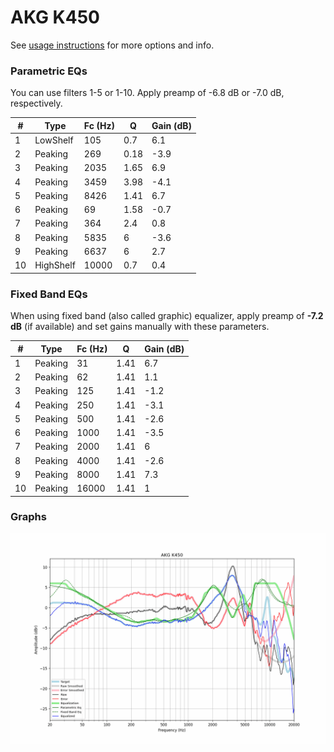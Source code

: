 # AKG K450
See [usage instructions](https://github.com/jaakkopasanen/AutoEq#usage) for more options and info.

### Parametric EQs
You can use filters 1-5 or 1-10. Apply preamp of -6.8 dB or -7.0 dB, respectively.

|   # | Type      |   Fc (Hz) |    Q |   Gain (dB) |
|-----|-----------|-----------|------|-------------|
|   1 | LowShelf  |       105 | 0.7  |         6.1 |
|   2 | Peaking   |       269 | 0.18 |        -3.9 |
|   3 | Peaking   |      2035 | 1.65 |         6.9 |
|   4 | Peaking   |      3459 | 3.98 |        -4.1 |
|   5 | Peaking   |      8426 | 1.41 |         6.7 |
|   6 | Peaking   |        69 | 1.58 |        -0.7 |
|   7 | Peaking   |       364 | 2.4  |         0.8 |
|   8 | Peaking   |      5835 | 6    |        -3.6 |
|   9 | Peaking   |      6637 | 6    |         2.7 |
|  10 | HighShelf |     10000 | 0.7  |         0.4 |

### Fixed Band EQs
When using fixed band (also called graphic) equalizer, apply preamp of **-7.2 dB** (if available) and set gains manually with these parameters.

|   # | Type    |   Fc (Hz) |    Q |   Gain (dB) |
|-----|---------|-----------|------|-------------|
|   1 | Peaking |        31 | 1.41 |         6.7 |
|   2 | Peaking |        62 | 1.41 |         1.1 |
|   3 | Peaking |       125 | 1.41 |        -1.2 |
|   4 | Peaking |       250 | 1.41 |        -3.1 |
|   5 | Peaking |       500 | 1.41 |        -2.6 |
|   6 | Peaking |      1000 | 1.41 |        -3.5 |
|   7 | Peaking |      2000 | 1.41 |         6   |
|   8 | Peaking |      4000 | 1.41 |        -2.6 |
|   9 | Peaking |      8000 | 1.41 |         7.3 |
|  10 | Peaking |     16000 | 1.41 |         1   |

### Graphs
![](./AKG%20K450.png)
